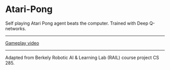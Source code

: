 # Atari-Pong
Self playing Atari Pong agent beats the computer. Trained with Deep Q-networks. 

---

[Gameplay video ](https://www.youtube.com/watch?v=zSqmZw-8auc)

---

Adapted from Berkely Robotic AI & Learning Lab (RAIL) course project CS 285. 
